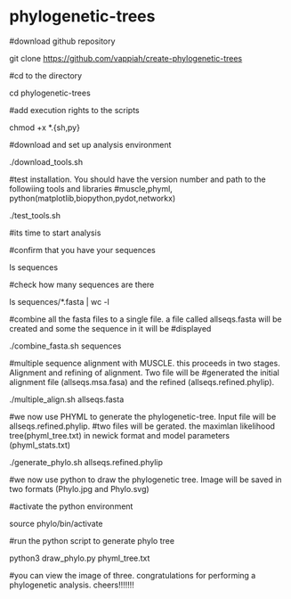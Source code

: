 # phylogenetic-trees

#download github repository

git clone https://github.com/vappiah/create-phylogenetic-trees

#cd to the directory

cd phylogenetic-trees

#add execution rights to the scripts

chmod +x *.{sh,py}

#download and set up analysis environment

./download_tools.sh


#test installation. You should have the version number and path to the followiing tools and libraries
#muscle,phyml, python(matplotlib,biopython,pydot,networkx)

./test_tools.sh

#its time to start analysis

#confirm that you have your sequences 

ls sequences

#check how many sequences are there

ls sequences/*.fasta | wc -l

#combine all the fasta files to a single file. a file called allseqs.fasta will be created and some the sequence in it will be 
#displayed

./combine_fasta.sh sequences

#multiple sequence alignment with MUSCLE. this proceeds in two stages. Alignment and refining of alignment. Two file will be 
#generated the initial alignment file (allseqs.msa.fasa) and the refined (allseqs.refined.phylip).

./multiple_align.sh allseqs.fasta


#we now use PHYML to generate the phylogenetic-tree. Input file will be allseqs.refined.phylip. 
#two files will be gerated. the maximlan likelihood tree(phyml_tree.txt) in newick format and model parameters (phyml_stats.txt)

./generate_phylo.sh allseqs.refined.phylip



#we now use python to draw the phylogenetic tree. Image will be saved in two formats (Phylo.jpg and Phylo.svg)

#activate the python environment

source phylo/bin/activate

#run the python script to generate phylo tree

python3 draw_phylo.py phyml_tree.txt

#you can view the image of three. congratulations for performing a phylogenetic analysis. cheers!!!!!!!
